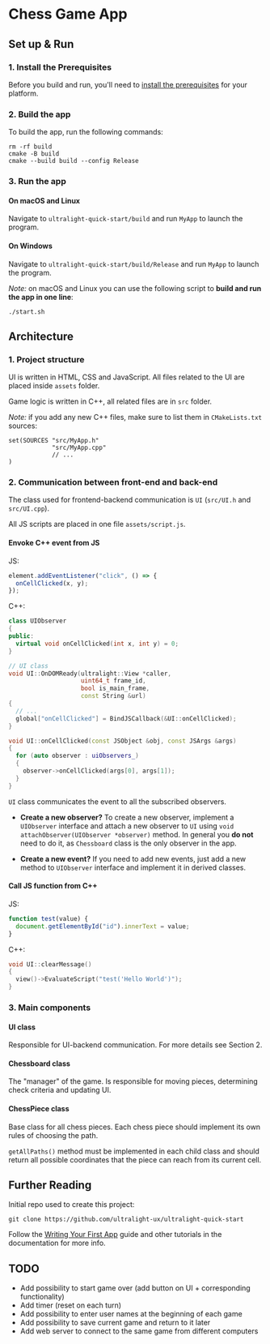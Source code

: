 # Chess Game App

## Set up & Run

### 1. Install the Prerequisites

Before you build and run, you'll need to [install the prerequisites](https://docs.ultralig.ht/docs/installing-prerequisites) for your platform.

### 2. Build the app

To build the app, run the following commands:

```shell
rm -rf build
cmake -B build
cmake --build build --config Release
```

### 3. Run the app

#### On macOS and Linux

Navigate to `ultralight-quick-start/build` and run `MyApp` to launch the program.

#### On Windows

Navigate to `ultralight-quick-start/build/Release` and run `MyApp` to launch the program.

_Note:_ on macOS and Linux you can use the following script to **build and run the app in one line**:

```
./start.sh
```

## Architecture

### 1. Project structure

UI is written in HTML, CSS and JavaScript. All files related to the UI are placed inside `assets` folder.

Game logic is written in C++, all related files are in `src` folder.

_Note:_ if you add any new C++ files, make sure to list them in `CMakeLists.txt` sources:

```
set(SOURCES "src/MyApp.h"
            "src/MyApp.cpp"
            // ...
)
```

### 2. Communication between front-end and back-end

The class used for frontend-backend communication is `UI` (`src/UI.h` and `src/UI.cpp`).

All JS scripts are placed in one file `assets/script.js`.

#### Envoke C++ event from JS

JS:

```js
element.addEventListener("click", () => {
  onCellClicked(x, y);
});
```

C++:

```cpp
class UIObserver
{
public:
  virtual void onCellClicked(int x, int y) = 0;
}

// UI class
void UI::OnDOMReady(ultralight::View *caller,
                    uint64_t frame_id,
                    bool is_main_frame,
                    const String &url)
{
  // ...
  global["onCellClicked"] = BindJSCallback(&UI::onCellClicked);
}

void UI::onCellClicked(const JSObject &obj, const JSArgs &args)
{
  for (auto observer : uiObservers_)
  {
    observer->onCellClicked(args[0], args[1]);
  }
}
```

`UI` class communicates the event to all the subscribed observers.

- **Create a new observer?** To create a new observer, implement a `UIObserver` interface and attach a new observer to `UI` using `void attachObserver(UIObserver *observer)` method. In general you **do not** need to do it, as `Chessboard` class is the only observer in the app.

- **Create a new event?** If you need to add new events, just add a new method to `UIObserver` interface and implement it in derived classes.

#### Call JS function from C++

JS:

```js
function test(value) {
  document.getElementById("id").innerText = value;
}
```

C++:

```cpp
void UI::clearMessage()
{
  view()->EvaluateScript("test('Hello World')");
}
```

### 3. Main components

#### UI class

Responsible for UI-backend communication. For more details see Section 2.

#### Chessboard class

The "manager" of the game. Is responsible for moving pieces, determining check criteria and updating UI.

#### ChessPiece class

Base class for all chess pieces. Each chess piece should implement its own rules of choosing the path.

`getAllPaths()` method must be implemented in each child class and should return all possible coordinates that the piece can reach from its current cell.

## Further Reading

Initial repo used to create this project:

```
git clone https://github.com/ultralight-ux/ultralight-quick-start
```

Follow the [Writing Your First App](https://docs.ultralig.ht/docs/writing-your-first-app) guide and other tutorials in the documentation for more info.

## TODO

- Add possibility to start game over (add button on UI + corresponding functionality)
- Add timer (reset on each turn)
- Add possibility to enter user names at the beginning of each game
- Add possibility to save current game and return to it later
- Add web server to connect to the same game from different computers

